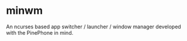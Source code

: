 # minwm
An ncurses based app switcher / launcher / window manager developed with the PinePhone in mind.
